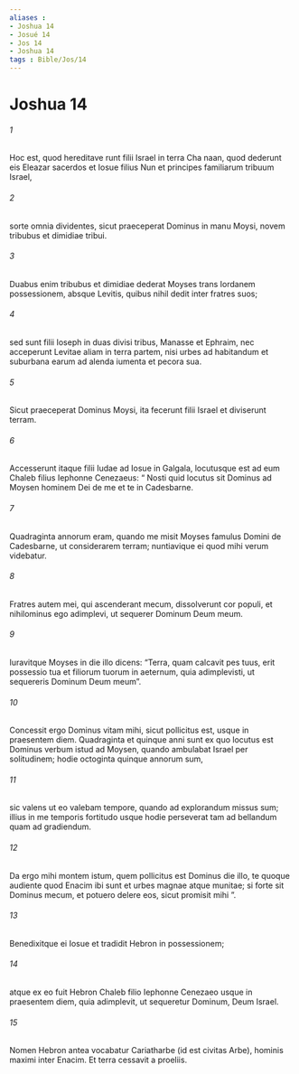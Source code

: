 ```yaml
---
aliases : 
- Joshua 14
- Josué 14
- Jos 14
- Joshua 14
tags : Bible/Jos/14
---
```


# Joshua 14

###### 1
Hoc est, quod hereditave runt filii Israel in terra Cha naan, quod dederunt eis Eleazar sacerdos et Iosue filius Nun et principes familiarum tribuum Israel, 
###### 2
sorte omnia dividentes, sicut praeceperat Dominus in manu Moysi, novem tribubus et dimidiae tribui. 
###### 3
Duabus enim tribubus et dimidiae dederat Moyses trans Iordanem possessionem, absque Levitis, quibus nihil dedit inter fratres suos; 
###### 4
sed sunt filii Ioseph in duas divisi tribus, Manasse et Ephraim, nec acceperunt Levitae aliam in terra partem, nisi urbes ad habitandum et suburbana earum ad alenda iumenta et pecora sua. 
###### 5
Sicut praeceperat Dominus Moysi, ita fecerunt filii Israel et diviserunt terram.
###### 6
Accesserunt itaque filii Iudae ad Iosue in Galgala, locutusque est ad eum Chaleb filius Iephonne Cenezaeus: “ Nosti quid locutus sit Dominus ad Moysen hominem Dei de me et te in Cadesbarne. 
###### 7
Quadraginta annorum eram, quando me misit Moyses famulus Domini de Cadesbarne, ut considerarem terram; nuntiavique ei quod mihi verum videbatur. 
###### 8
Fratres autem mei, qui ascenderant mecum, dissolverunt cor populi, et nihilominus ego adimplevi, ut sequerer Dominum Deum meum. 
###### 9
Iuravitque Moyses in die illo dicens: “Terra, quam calcavit pes tuus, erit possessio tua et filiorum tuorum in aeternum, quia adimplevisti, ut sequereris Dominum Deum meum”. 
###### 10
Concessit ergo Dominus vitam mihi, sicut pollicitus est, usque in praesentem diem. Quadraginta et quinque anni sunt ex quo locutus est Dominus verbum istud ad Moysen, quando ambulabat Israel per solitudinem; hodie octoginta quinque annorum sum, 
###### 11
sic valens ut eo valebam tempore, quando ad explorandum missus sum; illius in me temporis fortitudo usque hodie perseverat tam ad bellandum quam ad gradiendum. 
###### 12
Da ergo mihi montem istum, quem pollicitus est Dominus die illo, te quoque audiente quod Enacim ibi sunt et urbes magnae atque munitae; si forte sit Dominus mecum, et potuero delere eos, sicut promisit mihi ”.
###### 13
Benedixitque ei Iosue et tradidit Hebron in possessionem; 
###### 14
atque ex eo fuit Hebron Chaleb filio Iephonne Cenezaeo usque in praesentem diem, quia adimplevit, ut sequeretur Dominum, Deum Israel. 
###### 15
Nomen Hebron antea vocabatur Cariatharbe (id est civitas Arbe), hominis maximi inter Enacim. Et terra cessavit a proeliis.
